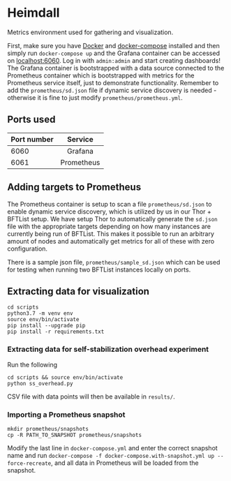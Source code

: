 # Heimdall
Metrics environment used for gathering and visualization.

First, make sure you have [Docker](https://docs.docker.com/install/) and [docker-compose](https://docs.docker.com/compose/install/) installed and then simply run `docker-compose up` and the Grafana container can be accessed on [localhost:6060](http://localhost:6060). Log in with `admin:admin` and start creating dashboards! The Grafana container is bootstrapped with a data source connected to the Prometheus container which is bootstrapped with metrics for the Prometheus service itself, just to demonstrate functionality. Remember to add the `prometheus/sd.json` file if dynamic service discovery is needed - otherwise it is fine to just modify `prometheus/prometheus.yml`.

## Ports used

| Port number   | Service                       | 
| ------------- |:-----------------------------:|
| 6060          | Grafana                       |
| 6061          | Prometheus                    |

## Adding targets to Prometheus
The Prometheus container is setup to scan a file `prometheus/sd.json` to enable dynamic service discovery, which is utilized by us in our Thor + BFTList setup. We have setup Thor to automatically generate the `sd.json` file with the appropriate targets depending on how many instances are currently being run of BFTList. This makes it possible to run an arbitrary amount of nodes and automatically get metrics for all of these with zero configuration. 

There is a sample json file, `prometheus/sample_sd.json` which can be used for testing when running two BFTList instances locally on ports.

## Extracting data for visualization
```
cd scripts
python3.7 -m venv env
source env/bin/activate
pip install --upgrade pip
pip install -r requirements.txt
```

### Extracting data for self-stabilization overhead experiment
Run the following
```
cd scripts && source env/bin/activate
python ss_overhead.py
```
CSV file with data points will then be available in `results/`.

### Importing a Prometheus snapshot
```
mkdir prometheus/snapshots
cp -R PATH_TO_SNAPSHOT prometheus/snapshots
```

Modify the last line in `docker-compose.yml` and enter the correct snapshot name and run `docker-compose -f docker-compose.with-snapshot.yml up --force-recreate`, and all data in Prometheus will be loaded from the snapshot.